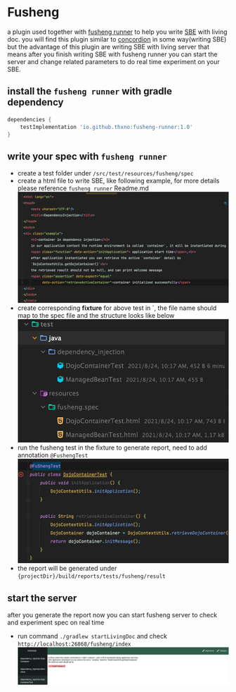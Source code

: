 # Fusheng

a plugin used together with [fusheng runner](../runner) to help you
write [SBE](https://en.wikipedia.org/wiki/Specification_by_example#:~:text=Specification%20by%20example%20(SBE)%20is,examples%20instead%20of%20abstract%20statements.)
with living doc. you will find this plugin similar to [concordion](https://concordion.org/) in some way(writing SBE) but
the advantage of this plugin are writing SBE with living server that means after you finish writing SBE with fusheng
runner you can start the server and change related parameters to do real time experiment on your SBE.

## install the `fusheng runner` with gradle dependency

```groovy
dependencies {
    testImplementation 'io.github.thxno:fusheng-runner:1.0'
}
```

## write your spec with `fusheng runner`
* create a test folder under `/src/test/resources/fusheng/spec`
* create a html file to write SBE, like following example, for more details please reference `fusheng runner` Readme.md
![img.png](img.png)
* create corresponding **fixture** for above test in `, the file name should map to the spec file and the structure looks like below
![img_1.png](img_1.png)
* run the fusheng test in the fixture to generate report, need to add annotation `@FushengTest`
![img_2.png](img_2.png)
* the report will be generated under `{projectDir}/build/reports/tests/fusheng/result` 

## start the server
after you generate the report now you can start fusheng server to check and experiment spec on real time
* run command `./gradlew startLivingDoc` and check `http://localhost:26868/fusheng/index`
 ![img_3.png](img_3.png)